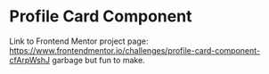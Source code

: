 # Profile Card Component
Link to Frontend Mentor project page: https://www.frontendmentor.io/challenges/profile-card-component-cfArpWshJ
garbage but fun to make. 
